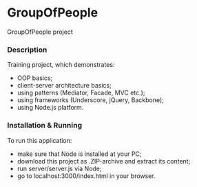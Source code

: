 # GroupOfPeople
GroupOfPeople project

### Description
Training project, which demonstrates: 
- OOP basics; 
- client-server architecture basics;
- using patterns (Mediator, Facade, MVC etc.);
- using frameworks (Underscore, jQuery, Backbone);
- using Node.js platform.

### Installation & Running
To run this application:
- make sure that Node is installed at your PC;
- download this project as .ZIP-archive and extract its content;
- run server/server.js via Node;
- go to localhost:3000/index.html in your browser.
